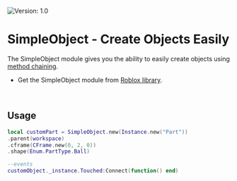 ![Version: 1.0](https://img.shields.io/badge/Version-1.0-blue?style=for-the-badge)

# SimpleObject - Create Objects Easily

The SimpleObject module gives you the ability to easily create objects using [method chaining](https://en.wikipedia.org/wiki/Method_chaining).
<br>

- Get the SimpleObject module from [Roblox library](https://www.roblox.com/library/6834982845/SimpleObject-Create-Objects-Easily).

<br>

## Usage

```lua
local customPart = SimpleObject.new(Instance.new("Part"))
.parent(workspace)
.cframe(CFrame.new(0, 2, 0))
.shape(Enum.PartType.Ball)

--events
customObject._instance.Touched:Connect(function() end)
```
